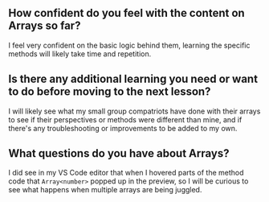 ## How confident do you feel with the content on Arrays so far?
I feel very confident on the basic logic behind them, learning the specific methods will likely take time and repetition.
## Is there any additional learning you need or want to do before moving to the next lesson?
I will likely see what my small group compatriots have done with their arrays to see if their perspectives or methods were different than mine, and if there's any troubleshooting or improvements to be added to my own.
## What questions do you have about Arrays?
I did see in my VS Code editor that when I hovered parts of the method code that `Array<number>` popped up in the preview, so I will be curious to see what happens when multiple arrays are being juggled.